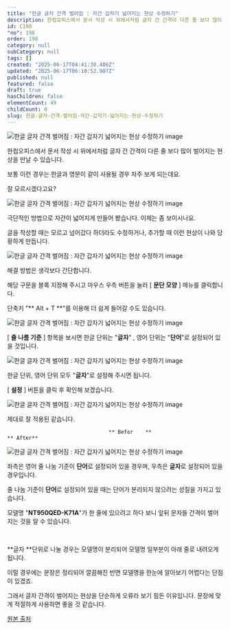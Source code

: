 ```yaml
---
title: "한글 글자 간격 벌어짐 : 자간 갑자기 넓어지는 현상 수정하기"
description: 한컴오피스에서 문서 작성 시 위에서처럼 글자 간 간격이 다른 줄 보다 많이 벌어지는 현상을 만날 수 있습니다. 보통 이런 경우는 한글과 영문이 같이 사용될 경우 자주 보게 되는데요. 잘 모르시겠다고요? 극단적인 방법으로 자간이 넓어지게 만들어 봤습니다. 이제는 좀 보이시나요.
id: C198
"no": 198
order: 198
category: null
subCategory: null
tags: []
created: "2025-06-17T04:41:38.486Z"
updated: "2025-06-17T06:10:52.907Z"
published: null
featured: false
draft: true
hasChildren: false
elementCount: 49
childCount: 0
slug: 한글-글자-간격-벌어짐-자간-갑자기-넓어지는-현상-수정하기
---
```


![한글 글자 간격 벌어짐 : 자간 갑자기 넓어지는 현상 수정하기 image](https://image.lemoncloud.io/33dd0175-c525-4cc5-8733-ab4d3abc8b6f)

한컴오피스에서 문서 작성 시 위에서처럼 글자 간 간격이 다른 줄 보다 많이 벌어지는 현상을 만날 수 있습니다. 

보통 이런 경우는 한글과 영문이 같이 사용될 경우 자주 보게 되는데요. 

잘 모르시겠다고요?



![한글 글자 간격 벌어짐 : 자간 갑자기 넓어지는 현상 수정하기 image](https://image.lemoncloud.io/1c2eae4e-7f21-4ccf-8658-77edd7d27409)

극단적인 방법으로 자간이 넓어지게 만들어 봤습니다. 이제는 좀 보이시나요.



글을 작성할 때는 모르고 넘어갔다 하더라도 수정하거나, 추가할 때 이런 현상이 나와 당황하게 만듭니다.

![한글 글자 간격 벌어짐 : 자간 갑자기 넓어지는 현상 수정하기 image](https://image.lemoncloud.io/e6ae610f-34ea-4e5f-ab2e-4194bd63adcb)

해결 방법은 생각보다 간단합니다.

해당 구문을 블록 지정해 주시고 마우스 우측 버튼을 눌러 [ **문단 모양** ] 메뉴를 클릭합니다.

​단축키 "** Alt + T **"를 이용해 더 쉽게 들어갈 수도 있습니다.



![한글 글자 간격 벌어짐 : 자간 갑자기 넓어지는 현상 수정하기 image](https://image.lemoncloud.io/e770ccb3-1ab9-43c5-a265-b2efa1a37bf5)

[ **줄 나름 기준** ] 항목을 보시면 한글 단위는 "**글자**" , 영어 단위는 "**단어**"로 설정되어 있을 것입니다.



![한글 글자 간격 벌어짐 : 자간 갑자기 넓어지는 현상 수정하기 image](https://image.lemoncloud.io/eacea9e5-c7da-4d4c-82da-3ad65afa4521)

한글 단위, 영어 단위 모두 "**글자**"로 설정해 주시면 됩니다. 

[ **설정** ] 버튼을 클릭 후 확인해 보겠습니다.



![한글 글자 간격 벌어짐 : 자간 갑자기 넓어지는 현상 수정하기 image](https://image.lemoncloud.io/e83a2d73-247d-4416-8a12-4f8459d687c8)

제대로 잘 적용된 같습니다. 



                                     ** Befor    **                                                                  ** After**

![한글 글자 간격 벌어짐 : 자간 갑자기 넓어지는 현상 수정하기 image](https://image.lemoncloud.io/c5a23e72-d281-43fa-abe3-610e3098cdcb)

좌측은 영어 줄 나눔 기준이 **단어**로 설정되어 있을 경우며, 우측은 **글자**로 설정되어 있을 경우입니다.

줄 나눔 기준이 **단어**로 설정되어 있을 때는 단어가 분리되지 않으려는 성질을 가지고 있습니다. 

모델명 "**NT950QED-K71A**"가 한 줄에 있으려고 하다 보니 앞뒤 문자들 간격이 벌어지는 것을 알 수 있습니다. 

​

**글자 **단위로 나눌 경우는 모델명이 분리되어 모델명 일부분이 아래 줄로 내려오게 됩니다. 

이럴 경우에는 문장은 정리되어 깔끔해진 반면 모델명을 한눈에  알아보기 어렵다는 단점이 있겠죠​.

그래서 글자 간격이 벌어지는 현상을 단순하게 오류라 보기 힘든 이유입니다. 문장에 맞게 적절하게 사용하면 좋을 것 같습니다.



[원본 출처](https://m.blog.naver.com/jazzlubu/222846973245)
